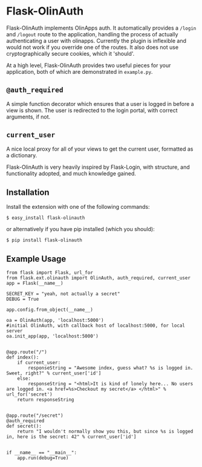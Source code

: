 # Flask-OlinAuth

Flask-OlinAuth implements OlinApps auth. It automatically provides a `/login` and `/logout` route
to the application, handling the process of actually authenticating a user with olinapps. 
Currently the plugin is inflexible and would not work if you override one of the routes. It also does not
use cryptographically secure cookies, which it 'should'.

At a high level, Flask-OlinAuth provides two useful pieces for your application,
both of which are demonstrated in `example.py`.

## `@auth_required`
A simple function decorator which ensures that a user is logged in before a
view is shown. The user is redirected to the login portal, with correct
arguments, if not.

## `current_user`
A nice local proxy for all of your views to get the current user, formatted as
a dictionary.

Flask-OlinAuth is very heavily inspired by Flask-Login, with structure, and
functionality adopted, and much knowledge gained.

## Installation

Install the extension with one of the following commands:

    $ easy_install flask-olinauth

or alternatively if you have pip installed (which you should):

    $ pip install flask-olinauth

## Example Usage
```
from flask import Flask, url_for
from flask.ext.olinauth import OlinAuth, auth_required, current_user
app = Flask(__name__)

SECRET_KEY = "yeah, not actually a secret"
DEBUG = True

app.config.from_object(__name__)

oa = OlinAuth(app, 'localhost:5000')
#initial OlinAuth, with callback host of localhost:5000, for local server
oa.init_app(app, 'localhost:5000')


@app.route("/")
def index():
    if current_user:
        responseString = "Awesome index, guess what? %s is logged in. Sweet, right?" % current_user['id']
    else:
        responseString = "<html>It is kind of lonely here... No users are logged in. <a href=%s>Checkout my secret</a> </html>" % url_for('secret')
    return responseString


@app.route("/secret")
@auth_required
def secret():
    return "I wouldn't normally show you this, but since %s is logged in, here is the secret: 42" % current_user['id']


if __name__ == "__main__":
    app.run(debug=True)

```
